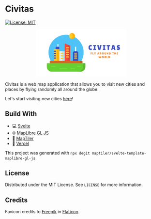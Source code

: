 # Civitas

[![License: MIT](https://img.shields.io/badge/License-MIT-yellow.svg)](https://opensource.org/licenses/MIT)

<p align="center">
  <img src="public/civitas.png" alt="Civitas" width="300" />
</p>

Civitas is a web map application that allows you to visit new cities and places by flying randomly all around the globe.

Let's start visiting new cities [here](https://civitas.franmartin.es/)!

## Build With

* :computer: [Svelte](https://svelte.dev/)
* :globe_with_meridians: [MapLibre GL JS](https://maplibre.org/)
* :art: [MapTiler](https://www.maptiler.com/)
* :satellite: [Vercel](https://vercel.com/)

This project was generated with ```npx degit maptiler/svelte-template-maplibre-gl-js```

## License

Distributed under the MIT License. See `LICENSE` for more information.

## Credits

Favicon credits to [Freepik](https://www.flaticon.es/autores/freepik) in [Flaticon](https://www.flaticon.es/).